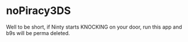 # noPiracy3DS
Well to be short, if Ninty starts KNOCKING on your door, run this app and b9s will be perma deleted.
